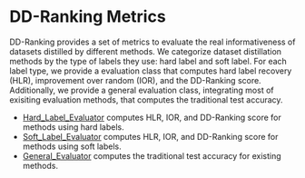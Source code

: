 # DD-Ranking Metrics

DD-Ranking provides a set of metrics to evaluate the real informativeness of datasets distilled by different methods. We categorize dataset distillation methods by the type of labels they use: hard label and soft label. For each label type, we provide a evaluation class that computes hard label recovery (HLR), improvement over random (IOR), and the DD-Ranking score. Additionally, we provide a general evaluation class, integrating most of exisiting evaluation methods, that computes the traditional test accuracy.

* [Hard_Label_Evaluator](hard-label.md) computes HLR, IOR, and DD-Ranking score for methods using hard labels.
* [Soft_Label_Evaluator](soft-label.md) computes HLR, IOR, and DD-Ranking score for methods using soft labels.
* [General_Evaluator](general.md) computes the traditional test accuracy for existing methods.
